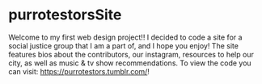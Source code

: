 # purrotestorsSite

Welcome to my first web design project!! I decided to code a site for a social justice group that I am a part of, and I hope you enjoy! The site features bios about the contributors, our instagram, resources to help our city, as well as music & tv show recommendations. To view the code you can visit: https://purrotestors.tumblr.com/!
